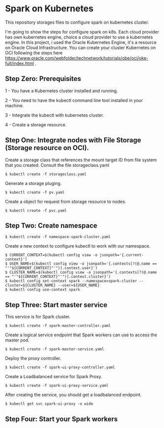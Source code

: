 # Spark on Kubernetes
This repository storages files to configure spark on kubernetes cluster. 

I'm going to show the steps for configure spark on k8s. Each cloud provider has own kubernetes engine, choice a cloud provider to use a kubernetes engine. In this project, i used the Oracle Kubernetes Engine, it's a resource on Oracle Cloud Infrastructure. You can create your cluster Kubernetes on OCI following the steps here https://www.oracle.com/webfolder/technetwork/tutorials/obe/oci/oke-full/index.html .


## Step Zero: Prerequisites
1 - You have a Kubernetes cluster installed and running.

2 - You need to have the kubectl command line tool installed in your machine.

3 - Integrate the kubectl with kubernetes cluster.

4 - Create a storage resource.

## Step One: Integrate nodes with File Storage (Storage resource on OCI).
Create a storage class that references the mount target ID from file system that you created. Consult the file storageclass.yaml
```
$ kubectl create -f storageclass.yaml
```
Generate a storage pluging.
```
$ kubectl create -f pv.yaml
```
Create a object for request from storage resource to nodes.
```
$ kubectl create -f pvc.yaml
```
## Step Two: Create namespace
```
$ kubectl create -f namespace-spark-cluster.yaml
```
Create a new context to configure kubectl to work with our namespace.
```
$ CURRENT_CONTEXT=$(kubectl config view -o jsonpath='{.current-context}')
$ USER_NAME=$(kubectl config view -o jsonpath='{.contexts[?(@.name == "'"${CURRENT_CONTEXT}"'")].context.user}')
$ CLUSTER_NAME=$(kubectl config view -o jsonpath='{.contexts[?(@.name == "'"${CURRENT_CONTEXT}"'")].context.cluster}')
$ kubectl config set-context spark --namespace=spark-cluster --cluster=${CLUSTER_NAME} --user=${USER_NAME}
$ kubectl config use-context spark
```
## Step Three: Start master service
This service is for Spark cluster.
```
$ kubectl create -f spark-master-controller.yaml

```
Create a logical service endpoint that Spark workers can use to access the master pod.
```
$ kubectl create -f spark-master-service.yaml
```
Deploy the proxy controller.
```
$ kubectl create -f spark-ui-proxy-controller.yaml
```
 Create a Loadbalanced service for Spark Proxy.
 ```
 $ kubectl create -f spark-ui-proxy-service.yaml
 ```
 After creating the service, you should get a loadbalanced endpoint.
 ```
 $ kubectl get svc spark-ui-proxy -o wide
 ```
## Step Four: Start your Spark workers

